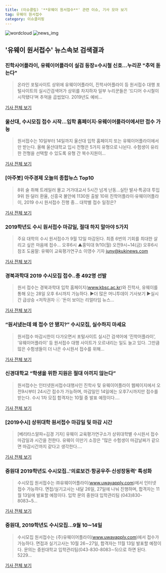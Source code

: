 ```yaml
---
title: (이슈클립) '**유웨이 원서접수**' 관련 이슈, 기사 모아 보기
tag: 유웨이 원서접수
category: 이슈클리핑
---
```

![wordcloud](https://s3.ap-northeast-2.amazonaws.com/lyrics101-wordcloud/2018-09-12-1536682040.png)
![news_img](https://user-images.githubusercontent.com/42597476/44507050-1206f400-a6e4-11e8-8d98-7ffbfebb353f.png)
## **'**유웨이 원서접수**'** 뉴스속보 검색결과
### 진학사어플라이, 유웨이어플라이 실검 등장=수시철 신호...누리꾼 "추억 돋는다"

>온라인 포털사이트 상위에 유웨이어플라이, 진학사어플라이 등 원서접수 대행 포털사이트의 실시간검색어가 상위를 차지하자 일부 누리꾼들은 ‘드디어 수시철이 시작됐다’며 추억을 곱씹었다. 2019년도 예비...

<a href="http://www.kookje.co.kr/news2011/asp/newsbody.asp?code=0300&key=20180911.99099004119" target="_blank">기사 전체 보기</a>

### 울산대, 수시모집 접수 시작…입학 홈페이지·유웨이어플라이에서만 접수 가능

>원서접수는 10일부터 14일까지 울산대 입학 홈페이지 또는 유웨이어플라이에서만 받는다.   올해 울산대학교 입시 전형은 5가지 유형으로 나뉜다. 수험생이 유리한 전형을 선택할 수 있도록 유형 간 복수지원이...

<a href="http://www.topstarnews.net/news/articleView.html?idxno=479574" target="_blank">기사 전체 보기</a>

### [아주봇] 아주경제 오늘의 종합뉴스 Top10

>8위 술 취해 트레일러 몰고 거가대교서 5시간 넘게 난동…실탄 발사·특공대 투입 9위 원·달러 환율, 신흥국 불안에 1130원 출발 10위 진학어플라이·유웨이어플라이, 2019 수시 원서접수 진행 중… 대학별 접수 일정은?

<a href="http://www.ajunews.com/view/20180911173070759" target="_blank">기사 전체 보기</a>

### 2019학년도 수시 원서접수 마감일, 절대 하지 말아야 5가지

>주요 대학의 수시 원서접수가 9월 12일 마감된다. 최종 6번의 기회를 최대한 살리고 싶은 마음에 접수... 오후6시 ▲홍익대 9/10(월) 오전9시~14(금) 오후6시참조 도움말: 유웨이 교육평가연구소 이영수 기자 juny@kukinews.com

<a href="http://www.kukinews.com/news/article.html?no=584454" target="_blank">기사 전체 보기</a>

### 경북과학대 2019 수시모집 접수..총 492명 선발

>원서 접수는 경북과학대 입학 홈페이지(www.kbsc.ac.kr)와 진학사, 유웨이를 통해 오는 28일 오후 6시까지 가능하다. ▶더 많은 머니투데이 기사보기 ▶실시간 급상승 <저작권자 ⓒ '돈이 보이는 리얼타임 뉴스...

<a href="http://news.mt.co.kr/mtview.php?no=2018091113517494334" target="_blank">기사 전체 보기</a>

### “원서냈는데 왜 접수 안 됐지?” 수시모집, 실수하지 마세요

>원서접수 마감시한이 다가오면서 포털사이트 실시간 검색어에 ‘진학어플라이’, ‘유웨이어플라이’ 등 원서접수 대행 사이트가 오르내리는 일도 늘고 있다. 그만큼 많은 수험생들이 더 나은 수시원서 접수를 위해...

<a href="http://edu.donga.com/?p=article&ps=view&at_no=20180911164902910542" target="_blank">기사 전체 보기</a>

### 신경대학교 “학생을 위한 지원은 절대 아끼지 않는다”

>원서접수는 인터넷원서접수대행사인 진학사 및 유웨이어플라이 웹페이지에서 오전9시부터 24시간 접수가 가능하며, 마감일인 14일에는 오후7시까지만 접수를 받는다. 수시 1차 모집 합격자는 10월 중 발표 예정이다....

<a href="http://research-paper.co.kr/news/view/51631" target="_blank">기사 전체 보기</a>

### [2019수시] 상위대학 원서접수 마감일 및 마감 시간

>[베리타스알파=김경 기자] 유웨이 교육평가연구소가 상위대학별 수시원서 접수마감일과 시간을 전한다. 유웨이 이만기 소장은 "많은 수험생이 마감날짜가 같으면 마감시간까지 같다고 생각한다....

<a href="http://www.veritas-a.com/news/articleView.html?idxno=127394" target="_blank">기사 전체 보기</a>

### 중원대 2019학년도 수시모집..'의료보건·항공우주·신성장동력' 특성화

>수시모집 원서접수는 ㈜유웨이어플라이(www.uwayapply.com)에서 인터넷 접수 가능하다. 면접/실기고사는 내달 26일, 27일에 나눠 진행하며, 합격자는 11월 13일에 발표할 예정이다. 입학 문의 중원대 입학관리팀 (043)830-8083~5...

<a href="http://news.mt.co.kr/mtview.php?no=2018091111047497327" target="_blank">기사 전체 보기</a>

### 중원대, 2019학년도 수시모집…9월 10∼14일

>수시모집 원서접수는 (주)유웨이어플라이(www.uwayapply.com)에서 접수가 가능하다. 면접과 실기고사는 10월 26∼27일, 합격자는 11월 13일 발표할 예정이다. 문의는 중원대학교 입학관리팀(043-830-8083∼5)으로 하면 된다. 5229...

<a href="http://news1.kr/articles/?3421958" target="_blank">기사 전체 보기</a>


